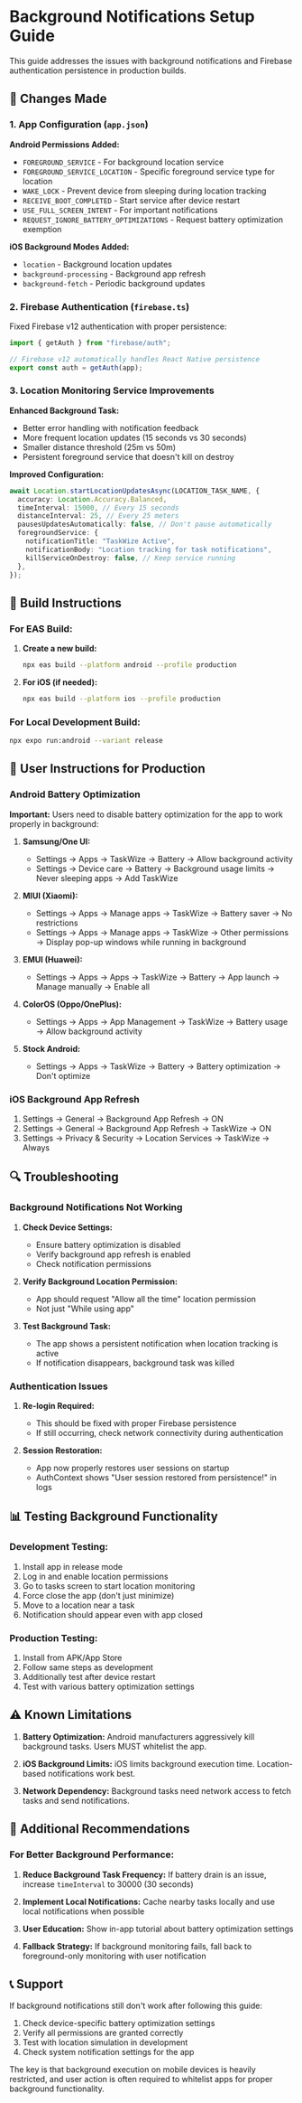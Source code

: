 # Background Notifications Setup Guide

This guide addresses the issues with background notifications and Firebase authentication persistence in production builds.

## 🔧 Changes Made

### 1. App Configuration (`app.json`)

**Android Permissions Added:**

- `FOREGROUND_SERVICE` - For background location service
- `FOREGROUND_SERVICE_LOCATION` - Specific foreground service type for location
- `WAKE_LOCK` - Prevent device from sleeping during location tracking
- `RECEIVE_BOOT_COMPLETED` - Start service after device restart
- `USE_FULL_SCREEN_INTENT` - For important notifications
- `REQUEST_IGNORE_BATTERY_OPTIMIZATIONS` - Request battery optimization exemption

**iOS Background Modes Added:**

- `location` - Background location updates
- `background-processing` - Background app refresh
- `background-fetch` - Periodic background updates

### 2. Firebase Authentication (`firebase.ts`)

Fixed Firebase v12 authentication with proper persistence:

```typescript
import { getAuth } from "firebase/auth";

// Firebase v12 automatically handles React Native persistence
export const auth = getAuth(app);
```

### 3. Location Monitoring Service Improvements

**Enhanced Background Task:**

- Better error handling with notification feedback
- More frequent location updates (15 seconds vs 30 seconds)
- Smaller distance threshold (25m vs 50m)
- Persistent foreground service that doesn't kill on destroy

**Improved Configuration:**

```typescript
await Location.startLocationUpdatesAsync(LOCATION_TASK_NAME, {
  accuracy: Location.Accuracy.Balanced,
  timeInterval: 15000, // Every 15 seconds
  distanceInterval: 25, // Every 25 meters
  pausesUpdatesAutomatically: false, // Don't pause automatically
  foregroundService: {
    notificationTitle: "TaskWize Active",
    notificationBody: "Location tracking for task notifications",
    killServiceOnDestroy: false, // Keep service running
  },
});
```

## 🚀 Build Instructions

### For EAS Build:

1. **Create a new build:**

   ```bash
   npx eas build --platform android --profile production
   ```

2. **For iOS (if needed):**
   ```bash
   npx eas build --platform ios --profile production
   ```

### For Local Development Build:

```bash
npx expo run:android --variant release
```

## 📱 User Instructions for Production

### Android Battery Optimization

**Important:** Users need to disable battery optimization for the app to work properly in background:

1. **Samsung/One UI:**

   - Settings → Apps → TaskWize → Battery → Allow background activity
   - Settings → Device care → Battery → Background usage limits → Never sleeping apps → Add TaskWize

2. **MIUI (Xiaomi):**

   - Settings → Apps → Manage apps → TaskWize → Battery saver → No restrictions
   - Settings → Apps → Manage apps → TaskWize → Other permissions → Display pop-up windows while running in background

3. **EMUI (Huawei):**

   - Settings → Apps → Apps → TaskWize → Battery → App launch → Manage manually → Enable all

4. **ColorOS (Oppo/OnePlus):**

   - Settings → Apps → App Management → TaskWize → Battery usage → Allow background activity

5. **Stock Android:**
   - Settings → Apps → TaskWize → Battery → Battery optimization → Don't optimize

### iOS Background App Refresh

1. Settings → General → Background App Refresh → ON
2. Settings → General → Background App Refresh → TaskWize → ON
3. Settings → Privacy & Security → Location Services → TaskWize → Always

## 🔍 Troubleshooting

### Background Notifications Not Working

1. **Check Device Settings:**

   - Ensure battery optimization is disabled
   - Verify background app refresh is enabled
   - Check notification permissions

2. **Verify Background Location Permission:**

   - App should request "Allow all the time" location permission
   - Not just "While using app"

3. **Test Background Task:**
   - The app shows a persistent notification when location tracking is active
   - If notification disappears, background task was killed

### Authentication Issues

1. **Re-login Required:**

   - This should be fixed with proper Firebase persistence
   - If still occurring, check network connectivity during authentication

2. **Session Restoration:**
   - App now properly restores user sessions on startup
   - AuthContext shows "User session restored from persistence!" in logs

## 📊 Testing Background Functionality

### Development Testing:

1. Install app in release mode
2. Log in and enable location permissions
3. Go to tasks screen to start location monitoring
4. Force close the app (don't just minimize)
5. Move to a location near a task
6. Notification should appear even with app closed

### Production Testing:

1. Install from APK/App Store
2. Follow same steps as development
3. Additionally test after device restart
4. Test with various battery optimization settings

## ⚠️ Known Limitations

1. **Battery Optimization:** Android manufacturers aggressively kill background tasks. Users MUST whitelist the app.

2. **iOS Background Limits:** iOS limits background execution time. Location-based notifications work best.

3. **Network Dependency:** Background tasks need network access to fetch tasks and send notifications.

## 🔄 Additional Recommendations

### For Better Background Performance:

1. **Reduce Background Task Frequency:** If battery drain is an issue, increase `timeInterval` to 30000 (30 seconds)

2. **Implement Local Notifications:** Cache nearby tasks locally and use local notifications when possible

3. **User Education:** Show in-app tutorial about battery optimization settings

4. **Fallback Strategy:** If background monitoring fails, fall back to foreground-only monitoring with user notification

## 📞 Support

If background notifications still don't work after following this guide:

1. Check device-specific battery optimization settings
2. Verify all permissions are granted correctly
3. Test with location simulation in development
4. Check system notification settings for the app

The key is that background execution on mobile devices is heavily restricted, and user action is often required to whitelist apps for proper background functionality.
